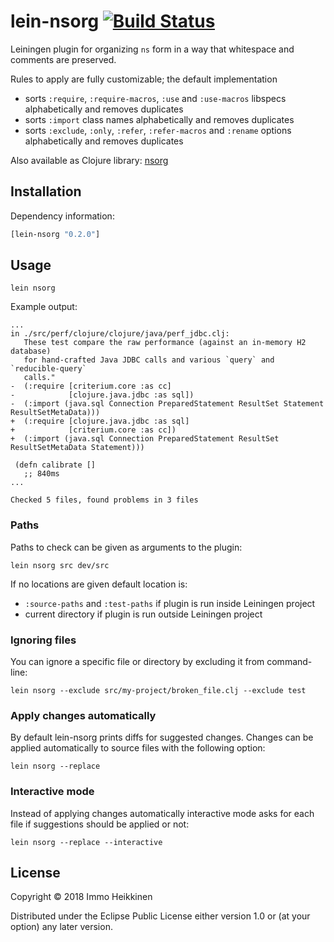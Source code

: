 # lein-nsorg [![Build Status](https://travis-ci.org/immoh/lein-nsorg.svg?branch=master)](https://travis-ci.org/immoh/lein-nsorg)

Leiningen plugin for organizing `ns` form in a way that whitespace and comments are preserved.

Rules to apply are fully customizable; the default implementation

* sorts `:require`, `:require-macros`, `:use` and `:use-macros` libspecs alphabetically and removes duplicates
* sorts `:import` class names alphabetically and removes duplicates
* sorts `:exclude`, `:only`, `:refer`, `:refer-macros` and `:rename` options alphabetically and removes duplicates

Also available as Clojure library: [nsorg](https://github.com/immoh/nsorg/)


## Installation

Dependency information:

```clj
[lein-nsorg "0.2.0"]
```

## Usage

```
lein nsorg
```

Example output:
```
...
in ./src/perf/clojure/clojure/java/perf_jdbc.clj:
   These test compare the raw performance (against an in-memory H2 database)
   for hand-crafted Java JDBC calls and various `query` and `reducible-query`
   calls."
-  (:require [criterium.core :as cc]
-            [clojure.java.jdbc :as sql])
-  (:import (java.sql Connection PreparedStatement ResultSet Statement ResultSetMetaData)))
+  (:require [clojure.java.jdbc :as sql]
+            [criterium.core :as cc])
+  (:import (java.sql Connection PreparedStatement ResultSet ResultSetMetaData Statement)))

 (defn calibrate []
   ;; 840ms
...

Checked 5 files, found problems in 3 files
```

### Paths

Paths to check can be given as arguments to the plugin:

```
lein nsorg src dev/src
```

If no locations are given default location is:

* `:source-paths` and `:test-paths` if plugin is run inside Leiningen project
* current directory if plugin is run outside Leiningen project


### Ignoring files

You can ignore a specific file or directory by excluding it from command-line:

```
lein nsorg --exclude src/my-project/broken_file.clj --exclude test
```

### Apply changes automatically

By default lein-nsorg prints diffs for suggested changes. Changes can be applied automatically to source files with the
following option:

```
lein nsorg --replace
```

### Interactive mode

Instead of applying changes automatically interactive mode asks for each file if suggestions should be applied or not:

```
lein nsorg --replace --interactive
```

## License

Copyright © 2018 Immo Heikkinen

Distributed under the Eclipse Public License either version 1.0 or (at your option) any later version.
